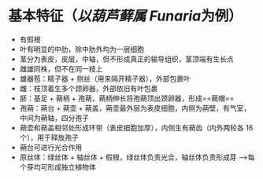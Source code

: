 # 基本特征（*以葫芦藓属 Funaria*为例）
- 有假根
- 叶有明显的中肋，除中肋外均为一层细胞
- 茎分为表皮，皮层，中轴，但不形成真正的输导组织，茎顶端有生长点
- 雌雄同株，但不在同一枝上
- 雄器苞：精子器 + 侧丝（用来隔开精子器），外部包裹叶
- 雌：枝顶着生多个颈卵器，外部依旧有叶包裹
- 胚：基足 + 蒴柄 + 孢蒴，蒴柄伸长将孢蒴顶出颈卵器，形成==蒴帽==
- 孢蒴：蒴台 + 蒴壶 + 蒴盖，蒴壶最外层为表皮细胞，内侧为蒴壁，有气室，中间为蒴轴，四分孢子
- 蒴壶和蒴盖相邻处形成环带（表皮细胞加厚），内侧生有蒴齿（内外两轮各 16 个），用于释放孢子
- 蒴台可进行光合作用
- 原丝体：绿丝体 + 轴丝体 + 假根，绿丝体负责光合，轴丝体负责形成芽 -->每个芽均可形成独立植物体